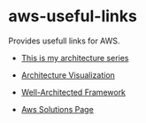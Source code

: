 # aws-useful-links
Provides usefull links for AWS.

- [This is my architecture series](https://aws.amazon.com/this-is-my-architecture/?achp_addrcs6&tma.sort-by=item.additionalFields.airDate&tma.sort-order=desc&awsf.category=categories%23serverless)

- [Architecture Visualization](https://aws.amazon.com/architecture/icons/?achp_addrcs2)

- [Well-Architected Framework](https://aws.amazon.com/architecture/)

- [Aws Solutions Page](https://aws.amazon.com/solutions/)
